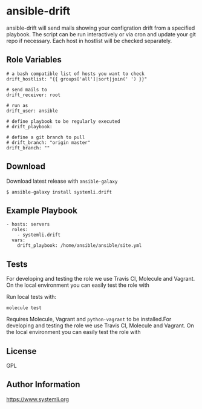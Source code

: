# ansible-drift

ansible-drift will send mails showing your configration drift from a specified playbook.
The script can be run interactively or via cron and update your git repo if necessary.
Each host in hostlist will be checked separately.

## Role Variables

```
# a bash compatible list of hosts you want to check
drift_hostlist: "{{ groups['all']|sort|join(' ') }}"

# send mails to
drift_receiver: root

# run as
drift_user: ansible

# define playbook to be regularly executed
# drift_playbook:

# define a git branch to pull
# drift_branch: "origin master"
drift_branch: ""

```

## Download

Download latest release with `ansible-galaxy`

```
$ ansible-galaxy install systemli.drift
```

## Example Playbook

```
- hosts: servers
  roles:
    - systemli.drift
  vars:
    drift_playbook: /home/ansible/ansible/site.yml
```

Tests
-----

For developing and testing the role we use Travis CI, Molecule and Vagrant. On the local environment you can easily test the role with

Run local tests with:

```
molecule test 
```

Requires Molecule, Vagrant and `python-vagrant` to be installed.For developing and testing the role we use Travis CI, Molecule and Vagrant. On the local environment you can easily test the role with


## License

GPL

## Author Information

https://www.systemli.org
